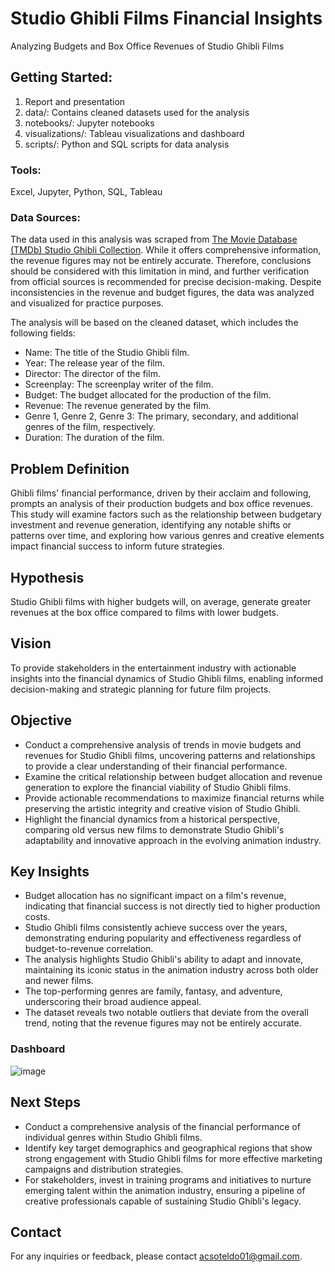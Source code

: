 #  Studio Ghibli Films Financial Insights
Analyzing Budgets and Box Office Revenues of Studio Ghibli Films

## Getting Started: 
1. Report and presentation
2. data/: Contains cleaned datasets used for the analysis
3. notebooks/: Jupyter notebooks
4. visualizations/: Tableau visualizations and dashboard
5. scripts/: Python and SQL scripts for data analysis

### Tools:
Excel, Jupyter, Python, SQL, Tableau

### Data Sources:
The data used in this analysis was scraped from [The Movie Database (TMDb) Studio Ghibli Collection](https://www.themoviedb.org/list/4309-the-studio-ghibli-collection). While it offers comprehensive information, the revenue figures may not be entirely accurate. Therefore, conclusions should be considered with this limitation in mind, and further verification from official sources is recommended for precise decision-making. Despite inconsistencies in the revenue and budget figures, the data was analyzed and visualized for practice purposes.

The analysis will be based on the cleaned dataset, which includes the following fields:
* Name: The title of the Studio Ghibli film.
* Year: The release year of the film.
* Director: The director of the film.
* Screenplay: The screenplay writer of the film.
* Budget: The budget allocated for the production of the film.
* Revenue: The revenue generated by the film.
* Genre 1, Genre 2, Genre 3: The primary, secondary, and additional genres of the film, respectively.
* Duration: The duration of the film.

## Problem Definition
Ghibli films' financial performance, driven by their acclaim and following, prompts an analysis of their production budgets and box office revenues. This study will examine factors such as the relationship between budgetary investment and revenue generation, identifying any notable shifts or patterns over time, and exploring how various genres and creative elements impact financial success to inform future strategies.

## Hypothesis
Studio Ghibli films with higher budgets will, on average, generate greater revenues at the box office compared to films with lower budgets.

## Vision
To provide stakeholders in the entertainment industry with actionable insights into the financial dynamics of Studio Ghibli films, enabling informed decision-making and strategic planning for future film projects.

## Objective
* Conduct a comprehensive analysis of trends in movie budgets and revenues for Studio Ghibli films, uncovering patterns and relationships to provide a clear understanding of their financial performance.
* Examine the critical relationship between budget allocation and revenue generation to explore the financial viability of Studio Ghibli films.
* Provide actionable recommendations to maximize financial returns while preserving the artistic integrity and creative vision of Studio Ghibli.
* Highlight the financial dynamics from a historical perspective, comparing old versus new films to demonstrate Studio Ghibli's adaptability and innovative approach in the evolving animation industry.

## Key Insights
* Budget allocation has no significant impact on a film's revenue, indicating that financial success is not directly tied to higher production costs.
* Studio Ghibli films consistently achieve success over the years, demonstrating enduring popularity and effectiveness regardless of budget-to-revenue correlation.
* The analysis highlights Studio Ghibli's ability to adapt and innovate, maintaining its iconic status in the animation industry across both older and newer films.
* The top-performing genres are family, fantasy, and adventure, underscoring their broad audience appeal.
* The dataset reveals two notable outliers that deviate from the overall trend, noting that the revenue figures may not be entirely accurate.

### Dashboard
![image](https://github.com/acsoteldo/Studio-Ghibli-Films-Financial-Insights/assets/76544489/d5ac72e9-87af-478e-ba21-7a3f0b5f251d)

## Next Steps
* Conduct a comprehensive analysis of the financial performance of individual genres within Studio Ghibli films.
* Identify key target demographics and geographical regions that show strong engagement with Studio Ghibli films for more effective marketing campaigns and distribution strategies.
* For stakeholders, invest in training programs and initiatives to nurture emerging talent within the animation industry, ensuring a pipeline of creative professionals capable of sustaining Studio Ghibli's legacy.

## Contact
For any inquiries or feedback, please contact acsoteldo01@gmail.com.
